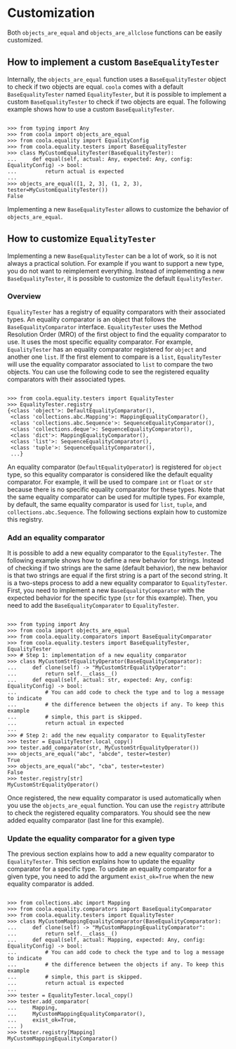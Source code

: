 # Customization

Both `objects_are_equal` and `objects_are_allclose` functions can be easily customized.

## How to implement a custom `BaseEqualityTester`

Internally, the `objects_are_equal` function uses a `BaseEqualityTester` object to check if two
objects are equal.
`coola` comes with a default `BaseEqualityTester` named `EqualityTester`, but it is possible to
implement a custom `BaseEqualityTester` to check if two objects are equal.
The following example shows how to use a custom `BaseEqualityTester`.

```pycon

>>> from typing import Any
>>> from coola import objects_are_equal
>>> from coola.equality import EqualityConfig
>>> from coola.equality.testers import BaseEqualityTester
>>> class MyCustomEqualityTester(BaseEqualityTester):
...     def equal(self, actual: Any, expected: Any, config: EqualityConfig) -> bool:
...         return actual is expected
...
>>> objects_are_equal([1, 2, 3], (1, 2, 3), tester=MyCustomEqualityTester())
False

```

Implementing a new `BaseEqualityTester` allows to customize the behavior of `objects_are_equal`.

## How to customize `EqualityTester`

Implementing a new `BaseEqualityTester` can be a lot of work, so it is not always a practical
solution.
For example if you want to support a new type, you do not want to reimplement everything.
Instead of implementing a new `BaseEqualityTester`, it is possible to customize the
default `EqualityTester`.

### Overview

`EqualityTester` has a registry of equality comparators with their associated types.
An equality comparator is an object that follows the `BaseEqualityComparator` interface.
`EqualityTester` uses the Method Resolution Order (MRO) of the first object to find the equality
comparator to use.
It uses the most specific equality comparator.
For example, `EqualityTester` has an equality comparator registered for `object` and another
one `list`.
If the first element to compare is a `list`, `EqualityTester` will use the equality comparator
associated to `list` to compare the two objects.
You can use the following code to see the registered equality comparators with their associated types.

```pycon

>>> from coola.equality.testers import EqualityTester
>>> EqualityTester.registry
{<class 'object'>: DefaultEqualityComparator(),
 <class 'collections.abc.Mapping'>: MappingEqualityComparator(),
 <class 'collections.abc.Sequence'>: SequenceEqualityComparator(),
 <class 'collections.deque'>: SequenceEqualityComparator(),
 <class 'dict'>: MappingEqualityComparator(),
 <class 'list'>: SequenceEqualityComparator(),
 <class 'tuple'>: SequenceEqualityComparator(),
 ...}

```

An equality comparator (`DefaultEqualityOperator`) is registered for `object` type, so this equality
comparator is considered like the default equality comparator.
For example, it will be used to compare `int` or `float` or `str` because there is no specific
equality comparator for these types.
Note that the same equality comparator can be used for multiple types.
For example, by default, the same equality comparator is used for `list`, `tuple`,
and `collections.abc.Sequence`.
The following sections explain how to customize this registry.

### Add an equality comparator

It is possible to add a new equality comparator to the `EqualityTester`.
The following example shows how to define a new behavior for strings.
Instead of checking if two strings are the same (default behavior), the new behavior is that two
strings are equal if the first string is a part of the second string.
It is a two-steps process to add a new equality comparator to `EqualityTester`.
First, you need to implement a new `BaseEqualityComparator` with the expected behavior for the
specific type (`str` for this example).
Then, you need to add the `BaseEqualityComparator` to `EqualityTester`.

```pycon

>>> from typing import Any
>>> from coola import objects_are_equal
>>> from coola.equality.comparators import BaseEqualityComparator
>>> from coola.equality.testers import BaseEqualityTester, EqualityTester
>>> # Step 1: implementation of a new equality comparator
>>> class MyCustomStrEqualityOperator(BaseEqualityComparator):
...     def clone(self) -> "MyCustomStrEqualityOperator":
...         return self.__class__()
...     def equal(self, actual: str, expected: Any, config: EqualityConfig) -> bool:
...         # You can add code to check the type and to log a message to indicate
...         # the difference between the objects if any. To keep this example
...         # simple, this part is skipped.
...         return actual in expected
...
>>> # Step 2: add the new equality comparator to EqualityTester
>>> tester = EqualityTester.local_copy()
>>> tester.add_comparator(str, MyCustomStrEqualityOperator())
>>> objects_are_equal("abc", "abcde", tester=tester)
True
>>> objects_are_equal("abc", "cba", tester=tester)
False
>>> tester.registry[str]
MyCustomStrEqualityOperator()

```

Once registered, the new equality comparator is used automatically when you use
the `objects_are_equal` function.
You can use the `registry` attribute to check the registered equality comparators.
You should see the new added equality comparator (last line for this example).

### Update the equality comparator for a given type

The previous section explains how to add a new equality comparator to `EqualityTester`.
This section explains how to update the equality comparator for a specific type.
To update an equality comparator for a given type, you need to add the argument `exist_ok=True` when
the new equality comparator is added.

```pycon

>>> from collections.abc import Mapping
>>> from coola.equality.comparators import BaseEqualityComparator
>>> from coola.equality.testers import EqualityTester
>>> class MyCustomMappingEqualityComparator(BaseEqualityComparator):
...     def clone(self) -> "MyCustomMappingEqualityComparator":
...         return self.__class__()
...     def equal(self, actual: Mapping, expected: Any, config: EqualityConfig) -> bool:
...         # You can add code to check the type and to log a message to indicate
...         # the difference between the objects if any. To keep this example
...         # simple, this part is skipped.
...         return actual is expected
...
>>> tester = EqualityTester.local_copy()
>>> tester.add_comparator(
...     Mapping,
...     MyCustomMappingEqualityComparator(),
...     exist_ok=True,
... )
>>> tester.registry[Mapping]
MyCustomMappingEqualityComparator()

```
